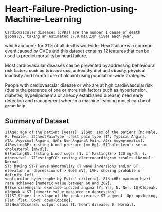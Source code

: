 # Heart-Failure-Prediction-using-Machine-Learning
    Cardiovascular diseases (CVDs) are the number 1 cause of death globally, taking an estimated 17.9 million lives each year, 
which accounts for 31% of all deaths worlwide.
Heart failure is a common event caused by CVDs and this dataset contains 12 features that can be used to predict mortality by heart failure.

Most cardiovascular diseases can be prevented by addressing behavioural risk factors such as tobacco use, unhealthy diet and obesity,
physical inactivity and harmful use of alcohol using population-wide strategies.

People with cardiovascular disease or who are at high cardiovascular risk (due to the presence of one or more risk factors such as hypertension,
diabetes, hyperlipidaemia or already established disease) need early detection and management wherein a machine learning model can be of great help.
## Summary of Dataset
    1)Age: age of the patient [years]. 2)Sex: sex of the patient [M: Male, F: Female]. 3)ChestPainType: chest pain type [TA: Typical Angina,
    ATA: Atypical Angina, NAP: Non-Anginal Pain, ASY: Asymptomatic]. 4)RestingBP: resting blood pressure [mm Hg]. 5)Cholesterol: serum cholesterol [mm/dl].
    6)FastingBS: fasting blood sugar [1: if FastingBS > 120 mg/dl, 0: otherwise]. 7)RestingECG: resting electrocardiogram results [Normal: Normal,
    ST: having ST-T wave abnormality (T wave inversions and/or ST elevation or depression of > 0.05 mV), LVH: showing probable or definite left 
    ventricular hypertrophy by Estes' criteria]. 8)MaxHR: maximum heart rate achieved [Numeric value between 60 and 202].
    9)ExerciseAngina: exercise-induced angina [Y: Yes, N: No]. 10)Oldpeak: oldpeak = ST [Numeric value measured in depression].
    11)ST_Slope: the slope of the peak exercise ST segment [Up: upsloping, Flat: flat, Down: downsloping].
    12)HeartDisease: output class [1: heart disease, 0: Normal].
